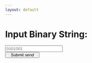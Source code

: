 ```yaml
---
layout: default
---
```

<script src="./logic.js"></script>

 <div class="row">
    <form class="col s12">
      <div class="row">
        <div class="col s4" >
          <h1>Input Binary String:</h1>
        </div>
         <div class="input-field col s6">
           <input placeholder="0101001" id="cp" type="text" class="validate" >
         </div>
         <div class="col s2">
           <button class="indigo btn waves-effect" style="padding:0 16px;" type="submit" onClick="cpEnter()">Submit
              <i class="material-icons right">send</i>
           </button>
         </div>
      </div>
  </form>
</div>
